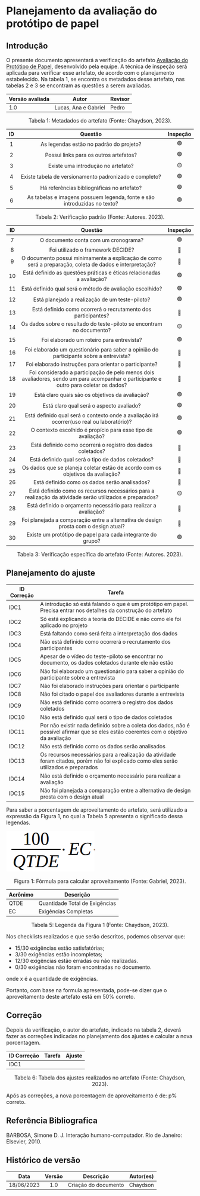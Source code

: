 # Planejamento da avaliação do protótipo de papel

## Introdução

O presente documento apresentará a verificação do artefato [Avaliação do Protótipo de Papel](../../design-avaliacao-desenvolvimento/nivel2/prototipoDePapel/planejamentoDaAvaliacaoPrototipoDePapel.md), desenvolvido pela equipe. A técnica de inspeção será aplicada para verificar esse artefato, de acordo com o planejamento estabelecido. Na tabela 1, se encontra os metadados desse artefato, nas tabelas 2 e 3 se encontram as questões a serem avaliadas.

<center>

| Versão avaliada | Autor                | Revisor |
| ---------------- | -------------------- | ------- |
| 1.0              | Lucas, Ana e Gabriel | Pedro   |

<div style="text-align: center">
<p> Tabela 1: Metadados do artefato (Fonte: Chaydson, 2023). </p>
</div>

</center>

| ID |                                 Questão                                 | Inspeção |
| :-: | :-----------------------------------------------------------------------: | :--------: |
| 1 |                 As legendas estão no padrão do projeto?                 |     🟢     |
| 2 |                  Possui links para os outros artefatos?                  |     🟢     |
| 3 |                   Existe uma introdução no artefato?                   |     🟡     |
| 4 |          Existe tabela de versionamento padronizado e completo?          |     🟢     |
| 5 |               Há referências bibliográficas no artefato?               |     🟢     |
| 6 | As tabelas e imagens possuem legenda, fonte e são introduzidas no texto? |     🟢     |

<div style="text-align: center">
    <p> Tabela 2: Verificação padrão (Fonte: Autores. 2023).</p>
</div>

| ID |                                                                Questão                                                                | Inspeção |
| :-: | :-------------------------------------------------------------------------------------------------------------------------------------: | :--------: |
| 7 |                                                  O documento conta com um cronograma?                                                  |     🟢     |
| 8 |                                                    Foi utilizado o framework DECIDE?                                                    |     🔴     |
| 9 |             O documento possui minimamente a explicação de como será a preparação, coleta de dados e interpretação?             |     🔴     |
| 10 |                               Está definido as questões práticas e éticas relacionadas a avaliação?                               |     🟢     |
| 11 |                                      Está definido qual será o método de avaliação escolhido?                                      |     🟢     |
| 12 |                                           Está planejado a realização de um teste-piloto?                                           |     🟢     |
| 13 |                                     Está definido como ocorrerá o recrutamento dos participantes?                                     |     🔴     |
| 14 |                                  Os dados sobre o resultado do teste-piloto se encontram no documento?                                  |     🟡     |
| 15 |                                                Foi elaborado um roteiro para entrevista?                                                |     🟢     |
| 16 |                        Foi elaborado um questionário para saber a opinião do participante sobre a entrevista?                        |     🔴     |
| 17 |                                        Foi elaborado instruções para orientar o participante?                                        |     🔴     |
| 18 | Foi considerado a participação de pelo menos dois avaliadores, sendo um para acompanhar o participante e outro para coletar os dados? |     🔴     |
| 19 |                                           Está claro quais são os objetivos da avaliação?                                           |     🟢     |
| 20 |                                               Está claro qual será o aspecto avaliado?                                               |     🟢     |
| 21 |                     Está definido qual será o contexto onde a avaliação irá ocorrer(uso real ou laboratório)?                     |     🟢     |
| 22 |                                    O contexto escolhido é propício para esse tipo de avaliação?                                    |     🟢     |
| 23 |                                      Está definido como ocorrerá o registro dos dados coletados?                                      |     🔴     |
| 24 |                                          Está definido qual será o tipo de dados coletados?                                          |     🔴     |
| 25 |                            Os dados que se planeja coletar estão de acordo com os objetivos da avaliação?                            |     🔴     |
| 26 |                                             Está definido como os dados serão analisados?                                             |     🔴     |
| 27 |              Está definido como os recursos necessários para a realização da atividade serão utilizados e preparados?              |     🟡     |
| 28 |                                  Está definido o orçamento necessário para realizar a avaliação?                                  |     🔴     |
| 29 |                          Foi planejada a comparação entre a alternativa de design prosta com o design atual?                          |     🔴     |
| 30 |                                      Existe um protótipo de papel para cada integrante do grupo?                                      |     🟢     |

<div style="text-align: center">
    <p> Tabela 3: Verificação específica do artefato (Fonte: Autores. 2023).</p>
</div>

## Planejamento do ajuste

| ID Correção | Tarefa                                                                                                                                        |
| ------------- | --------------------------------------------------------------------------------------------------------------------------------------------- |
| IDC1          | A introdução só está falando o que é um protótipo em papel. Precisa entrar nos detalhes da construção do artefato                     |
| IDC2          | Só está explicando a teoria do DECIDE e não como ele foi aplicado no projeto                                                               |
| IDC3          | Está faltando como será feita a interpretação dos dados                                                                                  |
| IDC4          | Não está definido como ocorrerá o recrutamento dos participantes                                                                           |
| IDC5          | Apesar de o vídeo do teste-piloto se encontrar no documento, os dados coletados durante ele não estão                                      |
| IDC6          | Não foi elaborado um questionário para saber a opinião do participante sobre a entrevista                                                 |
| IDC7          | Não foi elaborado instruções para orientar o participante                                                                                  |
| IDC8          | Não foi citado o papel dos avaliadores durante a entrevista                                                                                  |
| IDC9          | Não está definido como ocorrerá o registro dos dados coletados                                                                            |
| IDC10         | Não está definido qual será o tipo de dados coletados                                                                                     |
| IDC11         | Por não existir nada definido sobre a coleta dos dados, não é possível afirmar que se eles estão coerentes com o objetivo da avaliação |
| IDC12         | Não está definido como os dados serão analisados                                                                                           |
| IDC13         | Os recursos necessários para a realização da atividade foram citados, porém não foi explicado como eles serão utilizados e preparados   |
| IDC14         | Não está definido o orçamento necessário para realizar a avaliação                                                                      |
| IDC15         | Não foi planejada a comparação entre a alternativa de design prosta com o design atual                                                     |

Para saber a porcentagem de aproveitamento do artefato, será utilizado a expressão da Figura 1, no qual a Tabela 5 apresenta o significado dessa legendas.

<img src="../../../images/formulaCalculoAproveitamento.png"  alt="legenda da fórmula da figura 1"/>
<div style="text-align: center">

<p> Figura 1: Fórmula para calcular aproveitamento (Fonte: Gabriel, 2023). </p>
</div>

| Acrônimo | Descrição                     |
| --------- | ------------------------------- |
| QTDE      | Quantidade Total de Exigências |
| EC        | Exigências Completas           |

<div style="text-align: center">
<p> Tabela 5: Legenda da Figura 1 (Fonte: Chaydson, 2023). </p>
</div>

Nos checklists realizados e que serão descritos, podemos observar que:

- 15/30 exigências estão satisfatórias;
- 3/30 exigências estão incompletas;
- 12/30 exigências estão erradas ou não realizadas.
- 0/30 exigências não foram encontradas no documento.

onde x é a quantidade de exigências.

Portanto, com base na formula apresentada, pode-se dizer que o aproveitamento deste artefato está em 50% correto.

## Correção

Depois da verificação, o autor do artefato, indicado na tabela 2, deverá fazer as correções indicadas no planejamento dos ajustes e calcular a nova porcentagem.

| ID Correção | Tarefa | Ajuste |
| ------------- | ------ | ------ |
| IDC1          |        |        |

<!-- Atualizar histórico de versão, após corrigir. -->

<div style="text-align: center">
<p> Tabela 6: Tabela dos ajustes realizados no artefato (Fonte: Chaydson, 2023). </p>
</div>

Após as correções, a nova porcentagem de aproveitamento é de: p% correto.

## Referência Bibliografica‌

BARBOSA, Simone D. J. Interação humano-computador. Rio de Janeiro: Elsevier, 2010.

## Histórico de versão

|    Data    | Versão |      Descrição      | Autor(es) |
| :--------: | :-----: | :--------------------: | :-------: |
| 18/06/2023 |   1.0   | Criação do documento | Chaydson |
